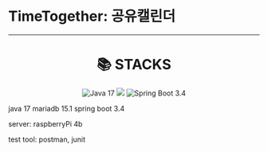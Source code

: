 # TimeTogether: 공유캘린더

<hr />
<div align=center><h1>📚 STACKS</h1></div>
<div align=center> 
  <img src="https://img.shields.io/badge/Java%2017-orange" alt="Java 17" />
  <img src="https://img.shields.io/badge/JAVA%2017-007396?style=for-the-badge&logo=java&logoColor=white"> 
  
  <img src="https://img.shields.io/badge/Spring%20Boot%203.4-green" alt="Spring Boot 3.4" />

  
  
</div>


java 17
mariadb 15.1
spring boot 3.4

server: raspberryPi 4b

test tool: postman, junit
